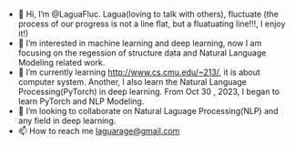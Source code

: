 - 👋 Hi, I’m @LaguaFluc. Lagua(loving to talk with others), fluctuate (the process of our progress is not a line flat, but a fluatuating line!!!, I enjoy it!)
- 👀 I’m interested in machine learning and deep learning, now I am focusing on the regession of structure data and Natural Language Modeling related work.
- 🌱 I’m currently learning http://www.cs.cmu.edu/~213/, it is about computer system. Another, I also learn the Natural Language Processing(PyTorch) in deep learning. From Oct 30 , 2023, I began to learn PyTorch and NLP Modeling.
- 💞️ I’m looking to collaborate on Natural Laguage Processing(NLP) and any field in deep learning.
- 📫 How to reach me laguarage@gmail.com

<!---
LaguaFluc/LaguaFluc is a ✨ special ✨ repository because its `README.md` (this file) appears on your GitHub profile.
You can click the Preview link to take a look at your changes.
--->
